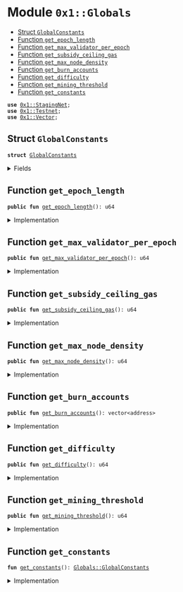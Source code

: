 
<a name="0x1_Globals"></a>

# Module `0x1::Globals`



-  [Struct `GlobalConstants`](#0x1_Globals_GlobalConstants)
-  [Function `get_epoch_length`](#0x1_Globals_get_epoch_length)
-  [Function `get_max_validator_per_epoch`](#0x1_Globals_get_max_validator_per_epoch)
-  [Function `get_subsidy_ceiling_gas`](#0x1_Globals_get_subsidy_ceiling_gas)
-  [Function `get_max_node_density`](#0x1_Globals_get_max_node_density)
-  [Function `get_burn_accounts`](#0x1_Globals_get_burn_accounts)
-  [Function `get_difficulty`](#0x1_Globals_get_difficulty)
-  [Function `get_mining_threshold`](#0x1_Globals_get_mining_threshold)
-  [Function `get_constants`](#0x1_Globals_get_constants)


<pre><code><b>use</b> <a href="Testnet.md#0x1_StagingNet">0x1::StagingNet</a>;
<b>use</b> <a href="Testnet.md#0x1_Testnet">0x1::Testnet</a>;
<b>use</b> <a href="Vector.md#0x1_Vector">0x1::Vector</a>;
</code></pre>



<a name="0x1_Globals_GlobalConstants"></a>

## Struct `GlobalConstants`



<pre><code><b>struct</b> <a href="Globals.md#0x1_Globals_GlobalConstants">GlobalConstants</a>
</code></pre>



<details>
<summary>Fields</summary>


<dl>
<dt>
<code>epoch_length: u64</code>
</dt>
<dd>

</dd>
<dt>
<code>max_validator_per_epoch: u64</code>
</dt>
<dd>

</dd>
<dt>
<code>subsidy_ceiling_gas: u64</code>
</dt>
<dd>

</dd>
<dt>
<code>min_node_density: u64</code>
</dt>
<dd>

</dd>
<dt>
<code>max_node_density: u64</code>
</dt>
<dd>

</dd>
<dt>
<code>burn_accounts: vector&lt;address&gt;</code>
</dt>
<dd>

</dd>
<dt>
<code>difficulty: u64</code>
</dt>
<dd>

</dd>
<dt>
<code>epoch_mining_threshold: u64</code>
</dt>
<dd>

</dd>
</dl>


</details>

<a name="0x1_Globals_get_epoch_length"></a>

## Function `get_epoch_length`



<pre><code><b>public</b> <b>fun</b> <a href="Globals.md#0x1_Globals_get_epoch_length">get_epoch_length</a>(): u64
</code></pre>



<details>
<summary>Implementation</summary>


<pre><code><b>public</b> <b>fun</b> <a href="Globals.md#0x1_Globals_get_epoch_length">get_epoch_length</a>(): u64 {
   <a href="Globals.md#0x1_Globals_get_constants">get_constants</a>().epoch_length
}
</code></pre>



</details>

<a name="0x1_Globals_get_max_validator_per_epoch"></a>

## Function `get_max_validator_per_epoch`



<pre><code><b>public</b> <b>fun</b> <a href="Globals.md#0x1_Globals_get_max_validator_per_epoch">get_max_validator_per_epoch</a>(): u64
</code></pre>



<details>
<summary>Implementation</summary>


<pre><code><b>public</b> <b>fun</b> <a href="Globals.md#0x1_Globals_get_max_validator_per_epoch">get_max_validator_per_epoch</a>(): u64 {
   <a href="Globals.md#0x1_Globals_get_constants">get_constants</a>().max_validator_per_epoch
}
</code></pre>



</details>

<a name="0x1_Globals_get_subsidy_ceiling_gas"></a>

## Function `get_subsidy_ceiling_gas`



<pre><code><b>public</b> <b>fun</b> <a href="Globals.md#0x1_Globals_get_subsidy_ceiling_gas">get_subsidy_ceiling_gas</a>(): u64
</code></pre>



<details>
<summary>Implementation</summary>


<pre><code><b>public</b> <b>fun</b> <a href="Globals.md#0x1_Globals_get_subsidy_ceiling_gas">get_subsidy_ceiling_gas</a>(): u64 {
   <a href="Globals.md#0x1_Globals_get_constants">get_constants</a>().subsidy_ceiling_gas
}
</code></pre>



</details>

<a name="0x1_Globals_get_max_node_density"></a>

## Function `get_max_node_density`



<pre><code><b>public</b> <b>fun</b> <a href="Globals.md#0x1_Globals_get_max_node_density">get_max_node_density</a>(): u64
</code></pre>



<details>
<summary>Implementation</summary>


<pre><code><b>public</b> <b>fun</b> <a href="Globals.md#0x1_Globals_get_max_node_density">get_max_node_density</a>(): u64 {
   <a href="Globals.md#0x1_Globals_get_constants">get_constants</a>().max_node_density
}
</code></pre>



</details>

<a name="0x1_Globals_get_burn_accounts"></a>

## Function `get_burn_accounts`



<pre><code><b>public</b> <b>fun</b> <a href="Globals.md#0x1_Globals_get_burn_accounts">get_burn_accounts</a>(): vector&lt;address&gt;
</code></pre>



<details>
<summary>Implementation</summary>


<pre><code><b>public</b> <b>fun</b> <a href="Globals.md#0x1_Globals_get_burn_accounts">get_burn_accounts</a>(): vector&lt;address&gt; {
   *&<a href="Globals.md#0x1_Globals_get_constants">get_constants</a>().burn_accounts
}
</code></pre>



</details>

<a name="0x1_Globals_get_difficulty"></a>

## Function `get_difficulty`



<pre><code><b>public</b> <b>fun</b> <a href="Globals.md#0x1_Globals_get_difficulty">get_difficulty</a>(): u64
</code></pre>



<details>
<summary>Implementation</summary>


<pre><code><b>public</b> <b>fun</b> <a href="Globals.md#0x1_Globals_get_difficulty">get_difficulty</a>(): u64 {
  <a href="Globals.md#0x1_Globals_get_constants">get_constants</a>().difficulty
}
</code></pre>



</details>

<a name="0x1_Globals_get_mining_threshold"></a>

## Function `get_mining_threshold`



<pre><code><b>public</b> <b>fun</b> <a href="Globals.md#0x1_Globals_get_mining_threshold">get_mining_threshold</a>(): u64
</code></pre>



<details>
<summary>Implementation</summary>


<pre><code><b>public</b> <b>fun</b> <a href="Globals.md#0x1_Globals_get_mining_threshold">get_mining_threshold</a>(): u64 {
  <a href="Globals.md#0x1_Globals_get_constants">get_constants</a>().epoch_mining_threshold
}
</code></pre>



</details>

<a name="0x1_Globals_get_constants"></a>

## Function `get_constants`



<pre><code><b>fun</b> <a href="Globals.md#0x1_Globals_get_constants">get_constants</a>(): <a href="Globals.md#0x1_Globals_GlobalConstants">Globals::GlobalConstants</a>
</code></pre>



<details>
<summary>Implementation</summary>


<pre><code><b>fun</b> <a href="Globals.md#0x1_Globals_get_constants">get_constants</a>(): <a href="Globals.md#0x1_Globals_GlobalConstants">GlobalConstants</a>  {
  <b>let</b> coin_scale = 1000000; //<a href="Libra.md#0x1_Libra_scaling_factor">Libra::scaling_factor</a>&lt;GAS::T&gt;();
  <b>if</b> (<a href="Testnet.md#0x1_Testnet_is_testnet">Testnet::is_testnet</a>()) {
    <b>return</b> <a href="Globals.md#0x1_Globals_GlobalConstants">GlobalConstants</a> {
      epoch_length: 60, // seconds
      max_validator_per_epoch: 10,
      subsidy_ceiling_gas: 296,
      min_node_density: 4,
      max_node_density: 300,
      burn_accounts: <a href="Vector.md#0x1_Vector_singleton">Vector::singleton</a>(0xDEADDEAD),
      difficulty: 100,
      epoch_mining_threshold: 1,
    }

  } <b>else</b> {
    <b>if</b> (<a href="Testnet.md#0x1_StagingNet_is_staging_net">StagingNet::is_staging_net</a>()){
    <b>return</b> <a href="Globals.md#0x1_Globals_GlobalConstants">GlobalConstants</a> {
      epoch_length: 60 * 20, // 20 mins, enough for a hard miner proof.
      max_validator_per_epoch: 300,
      subsidy_ceiling_gas: 8640000 * coin_scale,
      min_node_density: 4,
      max_node_density: 300,
      burn_accounts: <a href="Vector.md#0x1_Vector_singleton">Vector::singleton</a>(0xDEADDEAD),
      difficulty: 5000000,
      epoch_mining_threshold: 1,
    }
  } <b>else</b> {
      <b>return</b> <a href="Globals.md#0x1_Globals_GlobalConstants">GlobalConstants</a> {
      epoch_length: 60 * 60 * 24, // approx 24 hours at 1.4 blocks/sec
      max_validator_per_epoch: 300, // max expected for BFT limits.
      // See <a href="LibraVMConfig.md#0x1_LibraVMConfig">LibraVMConfig</a> for gas constants:
      // Target max gas units per transaction 100000000
      // target max block time: 2 secs
      // target transaction per sec max gas: 20
      // uses "scaled representation", since there are no decimals.
      subsidy_ceiling_gas: 8640000 * coin_scale, // subsidy amount assumes 24 hour epoch lengths. Also needs <b>to</b> be adjusted for coin_scale the onchain representation of human readable value.
      min_node_density: 4,
      max_node_density: 300,
      burn_accounts: <a href="Vector.md#0x1_Vector_singleton">Vector::singleton</a>(0xDEADDEAD),
      difficulty: 5000000, //10 mins on macbook pro 2.5 ghz quadcore
      epoch_mining_threshold: 20,
      }
    }
  }
}
</code></pre>



</details>


[//]: # ("File containing references which can be used from documentation")
[ACCESS_CONTROL]: https://github.com/libra/lip/blob/master/lips/lip-2.md
[ROLE]: https://github.com/libra/lip/blob/master/lips/lip-2.md#roles
[PERMISSION]: https://github.com/libra/lip/blob/master/lips/lip-2.md#permissions
